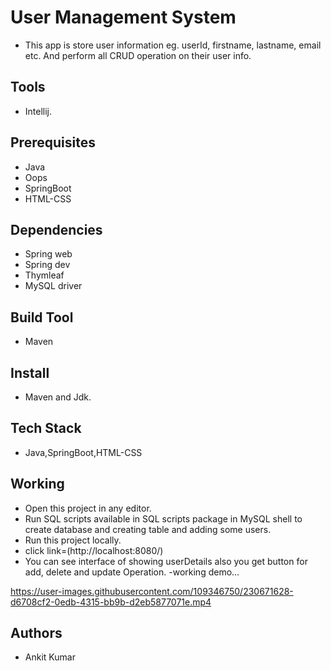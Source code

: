 # User Management System
- This app is store user information eg. userId, firstname, lastname, email etc. And perform all CRUD operation on  their user info.


## Tools
- Intellij.
## Prerequisites
- Java
- Oops
- SpringBoot
- HTML-CSS
## Dependencies
- Spring web
- Spring dev
- Thymleaf
- MySQL driver
## Build Tool
- Maven 
## Install
- Maven and Jdk.

## Tech Stack
- Java,SpringBoot,HTML-CSS
## Working
- Open this project in any editor.
- Run SQL scripts available in SQL scripts package in MySQL shell to create database and creating table and adding some users.
- Run this project locally.
- click link=(<a>http://localhost:8080/</a>)
- You can see interface of showing userDetails also you get button for add, delete and update Operation.
-working demo...


https://user-images.githubusercontent.com/109346750/230671628-d6708cf2-0edb-4315-bb9b-d2eb5877071e.mp4


## Authors
- Ankit Kumar
